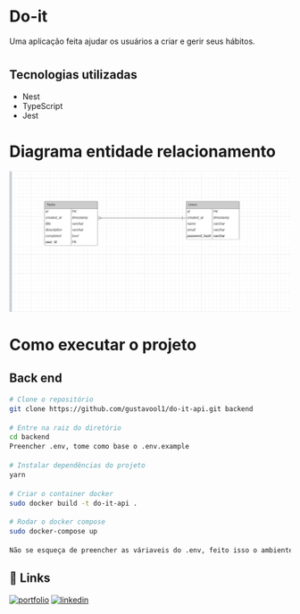 
# Do-it

Uma aplicação feita ajudar os usuários a criar e gerir seus hábitos.
#
## Tecnologias utilizadas
- Nest
- TypeScript
- Jest 


# Diagrama entidade relacionamento

![ER-Desktop](https://github.com/gustavool1/do-it-api/blob/main/src/assets/er-diagram.png?raw=true)

# Como executar o projeto

## Back end


``` bash
# Clone o repositório
git clone https://github.com/gustavool1/do-it-api.git backend

# Entre na raiz do diretório
cd backend
Preencher .env, tome como base o .env.example

# Instalar dependências do projeto
yarn

# Criar o container docker 
sudo docker build -t do-it-api .

# Rodar o docker compose 
sudo docker-compose up

Não se esqueça de preencher as váriaveis do .env, feito isso o ambiente estará pronto, agora o projeto já está rodando na porta 3001 !
```
## 🔗 Links
[![portfolio](https://img.shields.io/badge/my_portfolio-000?style=for-the-badge&logo=ko-fi&logoColor=white)](https://portifolio-gustavool1.vercel.app/)
[![linkedin](https://img.shields.io/badge/linkedin-0A66C2?style=for-the-badge&logo=linkedin&logoColor=white)](https://www.linkedin.com/in/gustavo-oliveira01011/)


